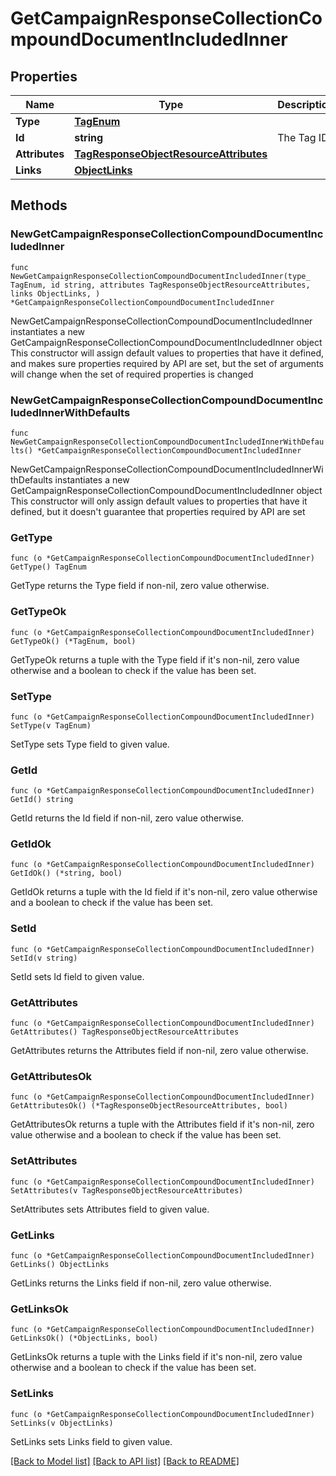 # GetCampaignResponseCollectionCompoundDocumentIncludedInner

## Properties

Name | Type | Description | Notes
------------ | ------------- | ------------- | -------------
**Type** | [**TagEnum**](TagEnum.md) |  | 
**Id** | **string** | The Tag ID | 
**Attributes** | [**TagResponseObjectResourceAttributes**](TagResponseObjectResourceAttributes.md) |  | 
**Links** | [**ObjectLinks**](ObjectLinks.md) |  | 

## Methods

### NewGetCampaignResponseCollectionCompoundDocumentIncludedInner

`func NewGetCampaignResponseCollectionCompoundDocumentIncludedInner(type_ TagEnum, id string, attributes TagResponseObjectResourceAttributes, links ObjectLinks, ) *GetCampaignResponseCollectionCompoundDocumentIncludedInner`

NewGetCampaignResponseCollectionCompoundDocumentIncludedInner instantiates a new GetCampaignResponseCollectionCompoundDocumentIncludedInner object
This constructor will assign default values to properties that have it defined,
and makes sure properties required by API are set, but the set of arguments
will change when the set of required properties is changed

### NewGetCampaignResponseCollectionCompoundDocumentIncludedInnerWithDefaults

`func NewGetCampaignResponseCollectionCompoundDocumentIncludedInnerWithDefaults() *GetCampaignResponseCollectionCompoundDocumentIncludedInner`

NewGetCampaignResponseCollectionCompoundDocumentIncludedInnerWithDefaults instantiates a new GetCampaignResponseCollectionCompoundDocumentIncludedInner object
This constructor will only assign default values to properties that have it defined,
but it doesn't guarantee that properties required by API are set

### GetType

`func (o *GetCampaignResponseCollectionCompoundDocumentIncludedInner) GetType() TagEnum`

GetType returns the Type field if non-nil, zero value otherwise.

### GetTypeOk

`func (o *GetCampaignResponseCollectionCompoundDocumentIncludedInner) GetTypeOk() (*TagEnum, bool)`

GetTypeOk returns a tuple with the Type field if it's non-nil, zero value otherwise
and a boolean to check if the value has been set.

### SetType

`func (o *GetCampaignResponseCollectionCompoundDocumentIncludedInner) SetType(v TagEnum)`

SetType sets Type field to given value.


### GetId

`func (o *GetCampaignResponseCollectionCompoundDocumentIncludedInner) GetId() string`

GetId returns the Id field if non-nil, zero value otherwise.

### GetIdOk

`func (o *GetCampaignResponseCollectionCompoundDocumentIncludedInner) GetIdOk() (*string, bool)`

GetIdOk returns a tuple with the Id field if it's non-nil, zero value otherwise
and a boolean to check if the value has been set.

### SetId

`func (o *GetCampaignResponseCollectionCompoundDocumentIncludedInner) SetId(v string)`

SetId sets Id field to given value.


### GetAttributes

`func (o *GetCampaignResponseCollectionCompoundDocumentIncludedInner) GetAttributes() TagResponseObjectResourceAttributes`

GetAttributes returns the Attributes field if non-nil, zero value otherwise.

### GetAttributesOk

`func (o *GetCampaignResponseCollectionCompoundDocumentIncludedInner) GetAttributesOk() (*TagResponseObjectResourceAttributes, bool)`

GetAttributesOk returns a tuple with the Attributes field if it's non-nil, zero value otherwise
and a boolean to check if the value has been set.

### SetAttributes

`func (o *GetCampaignResponseCollectionCompoundDocumentIncludedInner) SetAttributes(v TagResponseObjectResourceAttributes)`

SetAttributes sets Attributes field to given value.


### GetLinks

`func (o *GetCampaignResponseCollectionCompoundDocumentIncludedInner) GetLinks() ObjectLinks`

GetLinks returns the Links field if non-nil, zero value otherwise.

### GetLinksOk

`func (o *GetCampaignResponseCollectionCompoundDocumentIncludedInner) GetLinksOk() (*ObjectLinks, bool)`

GetLinksOk returns a tuple with the Links field if it's non-nil, zero value otherwise
and a boolean to check if the value has been set.

### SetLinks

`func (o *GetCampaignResponseCollectionCompoundDocumentIncludedInner) SetLinks(v ObjectLinks)`

SetLinks sets Links field to given value.



[[Back to Model list]](../README.md#documentation-for-models) [[Back to API list]](../README.md#documentation-for-api-endpoints) [[Back to README]](../README.md)


